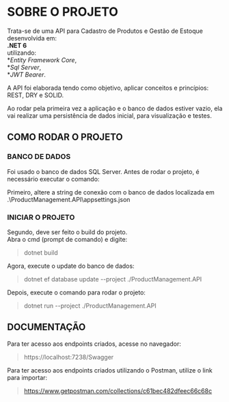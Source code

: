 # SOBRE O PROJETO
Trata-se de uma API para Cadastro de Produtos e Gestão de Estoque desenvolvida em:<br>
**.NET 6**<br>
utilizando:<br> 
**Entity Framework Core*,<br>
**Sql Server*,<br>
**JWT Bearer*.<br>

A API foi elaborada tendo como objetivo, aplicar conceitos e princípios: REST, DRY e SOLID.

Ao rodar pela primeira vez a aplicação e o banco de dados estiver vazio, ela vai realizar uma persistência de dados inicial, para visualização e testes.

## COMO RODAR O PROJETO
### BANCO DE DADOS
Foi usado o banco de dados SQL Server. Antes de rodar o projeto, é necessário executar o comando:

Primeiro, altere a string de conexão com o banco de dados localizada em .\ProductManagement.API\appsettings.json

### INICIAR O PROJETO
Segundo, deve ser feito o build do projeto. 
<br>
Abra o cmd (prompt de comando) e digite:
>dotnet build

Agora, execute o update do banco de dados:
>dotnet ef database update --project ./ProductManagement.API
>
Depois, execute o comando para rodar o projeto:
>dotnet run --project ./ProductManagement.API

## DOCUMENTAÇÃO
Para ter acesso aos endpoints criados, acesse no navegador:
>https://localhost:7238/Swagger

Para ter acesso aos endpoints criados utilizando o Postman, utilize o link para importar:
>https://www.getpostman.com/collections/c61bec482dfeec66c68c

